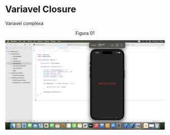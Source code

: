 # Variavel Closure

Variavel complexa

<div align="center">
Figura 01
</div>

![](Imagens/Swift-Closure-Variavel-Img01.png)



